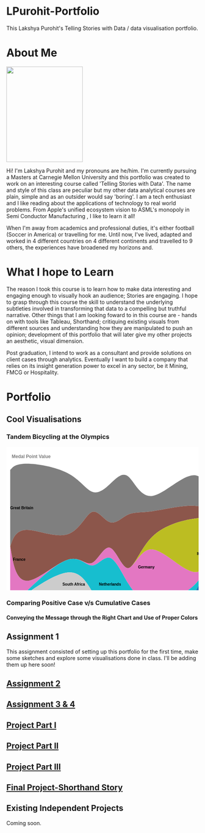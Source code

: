 # LPurohit-Portfolio
This Lakshya Purohit's Telling Stories with Data / data visualisation portfolio.


# About Me
<img src="https://user-images.githubusercontent.com/83753036/132281418-03694812-0a92-4a49-b9a9-708b756d76d8.jpg" width="200" height="250"> <br>


Hi! I'm Lakshya Purohit and my pronouns are he/him. I'm currently pursuing a Masters at Carnegie Mellon University and this portfolio was created to work on an interesting course called 'Telling Stories with Data'. The name and style of this class are peculiar but my other data analytical courses are plain, simple and as an outsider would say 'boring'. I am a tech enthusiast and I like reading about the applications of technology to real world problems. From Apple's unified ecosystem vision to ASML's monopoly in Semi Conductor Manufacturing , I like to learn it all!

When I'm away from academics and professional duties, it's either football (Soccer in America) or travelling for me. Until now, I've lived, adapted and worked in 4 different countries on 4 different continents and travelled to 9 others, the experiences have broadened my horizons and.


# What I hope to Learn
The reason I took this course is to learn how to make data interesting and engaging enough to visually hook an audience; Stories are engaging. I hope to grasp through this course the skill to understand the underlying subtleties involved in transforming that data to a compelling but truthful narrative. Other things that I am looking foward to in this course are - hands on with tools like Tableau, Shorthand; critiquing existing visuals from different sources and understanding how they are manipulated to push an opinion; development of this portfolio that will later give my other projects an aesthetic, visual dimension.

Post graduation, I intend to work as a consultant and provide solutions on client cases through analytics. Eventually I want to build a company that relies on its 
insight generation power to excel in any sector, be it Mining, FMCG or Hospitality.

# Portfolio

## Cool Visualisations

### Tandem Bicycling at the Olympics

<svg xmlns="http://www.w3.org/2000/svg" width="805" height="600"><rect width="805" height="600" x="0" y="0" fill="#FFFFFF" id="backgorund"/><g id="viz"><g transform="translate(0,0)"><g transform="translate(10,20)"><g><path fill="#e377c2" d="M0,240.00000000000003L3.9620149893525816,262.59259259259267C7.924029978705163,285.1851851851852,15.848059957410326,330.3703703703704,43.598447136259296,330.3703703703704C71.34883431510828,330.3703703703704,118.92557869410105,285.1851851851852,150.64340828009622,275.1851851851852C182.36123786609141,265.1851851851852,198.22015265908905,290.3703703703704,214.07906745208663,283.7037037037037C229.9379822450842,277.037037037037,245.79689703808182,238.51851851851848,261.65581183107946,243.7037037037037C277.514726624077,248.88888888888889,293.37364141707457,297.77777777777777,309.23255621007223,297.037037037037C325.0914710030698,296.2962962962963,340.95038579606734,245.92592592592595,372.66821538206256,248.14814814814815C404.3860449680578,250.37037037037035,451.96278934705055,305.18518518518516,483.6806189330457,307.40740740740733C515.3984485190409,309.6296296296296,531.2573633120385,259.2592592592593,547.116278105036,237.40740740740742C562.9751928980337,215.55555555555563,578.8341076910314,222.22222222222229,594.6930224840289,230.7407407407408C610.5519372770265,239.25925925925927,626.410852070024,249.62962962962965,642.2697668630216,257.77777777777777C658.1286816560192,265.9259259259259,673.9875964490169,271.85185185185185,689.8465112420145,264.81481481481484C705.705426035012,257.77777777777777,721.5643408280097,237.7777777777778,737.4232556210072,217.7777777777778C753.2821704140048,197.7777777777778,769.1410852070024,177.7777777777778,777.0705426035012,167.7777777777778L785,157.77777777777777L785,157.77777777777777L777.0705426035012,167.7777777777778C769.1410852070024,177.7777777777778,753.2821704140048,197.7777777777778,737.4232556210072,224.44444444444446C721.5643408280097,251.11111111111111,705.705426035012,284.44444444444446,689.8465112420145,311.48148148148147C673.9875964490169,338.51851851851853,658.1286816560192,359.2592592592593,642.2697668630216,344.4444444444445C626.410852070024,329.6296296296296,610.5519372770265,279.2592592592593,594.6930224840289,250.74074074074076C578.8341076910314,222.22222222222229,562.9751928980337,215.55555555555563,547.116278105036,237.40740740740748C531.2573633120385,259.2592592592593,515.3984485190409,309.6296296296296,483.6806189330457,340.7407407407407C451.96278934705055,371.8518518518518,404.3860449680578,383.7037037037037,372.66821538206256,381.4814814814815C340.95038579606734,379.2592592592593,325.0914710030698,362.962962962963,309.23255621007223,337.03703703703707C293.37364141707457,311.11111111111114,277.514726624077,275.5555555555556,261.65581183107946,270.3703703703704C245.79689703808182,265.1851851851852,229.9379822450842,290.3703703703704,214.07906745208663,290.3703703703704C198.22015265908905,290.3703703703704,182.36123786609141,265.1851851851852,150.64340828009622,275.1851851851852C118.92557869410105,285.1851851851852,71.34883431510828,330.3703703703704,43.598447136259296,357.0370370370371C15.848059957410326,383.70370370370375,7.924029978705163,391.8518518518519,3.9620149893525816,395.9259259259259L0,400Z"><title>Germany</title></path><path fill="#7f7f7f" d="M0,39.999999999999986L3.9620149893525816,35.92592592592592C7.924029978705163,31.851851851851844,15.848059957410326,23.703703703703706,43.598447136259296,23.703703703703706C71.34883431510828,23.703703703703706,118.92557869410105,31.851851851851844,150.64340828009622,48.51851851851851C182.36123786609141,65.18518518518518,198.22015265908905,90.37037037037038,214.07906745208663,97.03703703703707C229.9379822450842,103.70370370370374,245.79689703808182,91.85185185185189,261.65581183107946,77.03703703703707C277.514726624077,62.22222222222225,293.37364141707457,44.44444444444448,309.23255621007223,57.03703703703707C325.0914710030698,69.62962962962966,340.95038579606734,112.59259259259261,372.66821538206256,108.14814814814817C404.3860449680578,103.70370370370371,451.96278934705055,51.851851851851855,483.6806189330457,54.074074074074076C515.3984485190409,56.296296296296305,531.2573633120385,112.59259259259261,547.116278105036,144.0740740740741C562.9751928980337,175.55555555555557,578.8341076910314,182.22222222222226,594.6930224840289,164.0740740740741C610.5519372770265,145.92592592592595,626.410852070024,102.96296296296295,642.2697668630216,84.44444444444444C658.1286816560192,65.92592592592592,673.9875964490169,71.85185185185186,689.8465112420145,64.81481481481482C705.705426035012,57.7777777777778,721.5643408280097,37.77777777777779,737.4232556210072,51.111111111111114C753.2821704140048,64.44444444444444,769.1410852070024,111.1111111111111,777.0705426035012,134.44444444444446L785,157.77777777777777L785,157.77777777777777L777.0705426035012,134.44444444444446C769.1410852070024,111.1111111111111,753.2821704140048,64.44444444444444,737.4232556210072,51.111111111111114C721.5643408280097,37.77777777777779,705.705426035012,57.7777777777778,689.8465112420145,64.81481481481484C673.9875964490169,71.85185185185186,658.1286816560192,65.92592592592592,642.2697668630216,84.44444444444444C626.410852070024,102.96296296296295,610.5519372770265,145.92592592592595,594.6930224840289,164.0740740740741C578.8341076910314,182.22222222222226,562.9751928980337,175.55555555555557,547.116278105036,164.0740740740741C531.2573633120385,152.5925925925926,515.3984485190409,136.2962962962963,483.6806189330457,134.07407407407408C451.96278934705055,131.85185185185188,404.3860449680578,143.70370370370372,372.66821538206256,148.14814814814818C340.95038579606734,152.5925925925926,325.0914710030698,149.62962962962968,309.23255621007223,157.03703703703707C293.37364141707457,164.44444444444446,277.514726624077,182.2222222222222,261.65581183107946,177.03703703703704C245.79689703808182,171.85185185185185,229.9379822450842,143.70370370370372,214.07906745208663,150.37037037037038C198.22015265908905,157.03703703703707,182.36123786609141,198.51851851851856,150.64340828009622,208.51851851851856C118.92557869410105,218.51851851851856,71.34883431510828,197.03703703703704,43.598447136259296,197.03703703703704C15.848059957410326,197.03703703703704,7.924029978705163,218.51851851851856,3.9620149893525816,229.25925925925927L0,240.00000000000003Z"><title>Great Britain</title></path><path fill="#8c564b" d="M0,240.00000000000003L3.9620149893525816,229.25925925925927C7.924029978705163,218.51851851851856,15.848059957410326,197.03703703703704,43.598447136259296,197.03703703703704C71.34883431510828,197.03703703703704,118.92557869410105,218.51851851851856,150.64340828009622,208.51851851851856C182.36123786609141,198.51851851851856,198.22015265908905,157.03703703703707,214.07906745208663,150.3703703703704C229.9379822450842,143.70370370370372,245.79689703808182,171.85185185185185,261.65581183107946,177.03703703703704C277.514726624077,182.2222222222222,293.37364141707457,164.44444444444446,309.23255621007223,157.03703703703707C325.0914710030698,149.62962962962968,340.95038579606734,152.5925925925926,372.66821538206256,148.14814814814818C404.3860449680578,143.70370370370372,451.96278934705055,131.85185185185188,483.6806189330457,134.0740740740741C515.3984485190409,136.2962962962963,531.2573633120385,152.5925925925926,547.116278105036,164.0740740740741C562.9751928980337,175.55555555555557,578.8341076910314,182.22222222222226,594.6930224840289,164.0740740740741C610.5519372770265,145.92592592592595,626.410852070024,102.96296296296295,642.2697668630216,84.44444444444444C658.1286816560192,65.92592592592592,673.9875964490169,71.85185185185186,689.8465112420145,64.81481481481482C705.705426035012,57.7777777777778,721.5643408280097,37.77777777777779,737.4232556210072,51.111111111111114C753.2821704140048,64.44444444444444,769.1410852070024,111.1111111111111,777.0705426035012,134.44444444444446L785,157.77777777777777L785,157.77777777777777L777.0705426035012,167.7777777777778C769.1410852070024,177.7777777777778,753.2821704140048,197.7777777777778,737.4232556210072,184.44444444444446C721.5643408280097,171.11111111111111,705.705426035012,124.44444444444447,689.8465112420145,98.14814814814817C673.9875964490169,71.85185185185186,658.1286816560192,65.92592592592592,642.2697668630216,84.44444444444444C626.410852070024,102.96296296296295,610.5519372770265,145.92592592592595,594.6930224840289,164.0740740740741C578.8341076910314,182.22222222222226,562.9751928980337,175.55555555555557,547.116278105036,170.74074074074076C531.2573633120385,165.92592592592595,515.3984485190409,162.96296296296296,483.6806189330457,167.40740740740742C451.96278934705055,171.85185185185185,404.3860449680578,183.7037037037037,372.66821538206256,214.8148148148148C340.95038579606734,245.92592592592595,325.0914710030698,296.2962962962963,309.23255621007223,297.037037037037C293.37364141707457,297.77777777777777,277.514726624077,248.88888888888889,261.65581183107946,243.7037037037037C245.79689703808182,238.51851851851848,229.9379822450842,277.037037037037,214.07906745208663,283.7037037037037C198.22015265908905,290.3703703703704,182.36123786609141,265.1851851851852,150.64340828009622,275.1851851851852C118.92557869410105,285.1851851851852,71.34883431510828,330.3703703703704,43.598447136259296,330.3703703703704C15.848059957410326,330.3703703703704,7.924029978705163,285.1851851851852,3.9620149893525816,262.5925925925926L0,240.00000000000003Z"><title>France</title></path><path fill="#17becf" d="M0,400L3.9620149893525816,395.9259259259259C7.924029978705163,391.8518518518519,15.848059957410326,383.70370370370375,43.598447136259296,357.0370370370371C71.34883431510828,330.3703703703704,118.92557869410105,285.1851851851852,150.64340828009622,275.1851851851852C182.36123786609141,265.1851851851852,198.22015265908905,290.3703703703704,214.07906745208663,290.3703703703704C229.9379822450842,290.3703703703704,245.79689703808182,265.1851851851852,261.65581183107946,270.3703703703704C277.514726624077,275.5555555555556,293.37364141707457,311.11111111111114,309.23255621007223,337.03703703703707C325.0914710030698,362.962962962963,340.95038579606734,379.2592592592593,372.66821538206256,381.4814814814815C404.3860449680578,383.7037037037037,451.96278934705055,371.8518518518518,483.6806189330457,340.7407407407407C515.3984485190409,309.6296296296296,531.2573633120385,259.2592592592593,547.116278105036,237.40740740740742C562.9751928980337,215.55555555555563,578.8341076910314,222.22222222222229,594.6930224840289,250.7407407407408C610.5519372770265,279.2592592592593,626.410852070024,329.6296296296296,642.2697668630216,344.4444444444444C658.1286816560192,359.2592592592593,673.9875964490169,338.51851851851853,689.8465112420145,311.48148148148147C705.705426035012,284.44444444444446,721.5643408280097,251.11111111111111,737.4232556210072,224.44444444444446C753.2821704140048,197.7777777777778,769.1410852070024,177.7777777777778,777.0705426035012,167.7777777777778L785,157.77777777777777L785,157.77777777777777L777.0705426035012,187.7777777777778C769.1410852070024,217.7777777777778,753.2821704140048,277.7777777777778,737.4232556210072,304.4444444444445C721.5643408280097,331.11111111111114,705.705426035012,324.44444444444446,689.8465112420145,331.48148148148147C673.9875964490169,338.51851851851853,658.1286816560192,359.2592592592593,642.2697668630216,344.4444444444445C626.410852070024,329.6296296296296,610.5519372770265,279.2592592592593,594.6930224840289,250.74074074074076C578.8341076910314,222.22222222222229,562.9751928980337,215.55555555555563,547.116278105036,237.40740740740748C531.2573633120385,259.2592592592593,515.3984485190409,309.6296296296296,483.6806189330457,360.7407407407407C451.96278934705055,411.8518518518518,404.3860449680578,463.7037037037037,372.66821538206256,461.48148148148147C340.95038579606734,459.2592592592593,325.0914710030698,402.962962962963,309.23255621007223,390.3703703703704C293.37364141707457,377.7777777777778,277.514726624077,408.8888888888889,261.65581183107946,410.3703703703704C245.79689703808182,411.8518518518519,229.9379822450842,383.7037037037037,214.07906745208663,357.037037037037C198.22015265908905,330.3703703703704,182.36123786609141,305.18518518518516,150.64340828009622,308.51851851851853C118.92557869410105,311.8518518518519,71.34883431510828,343.70370370370375,43.598447136259296,363.70370370370375C15.848059957410326,383.70370370370375,7.924029978705163,391.8518518518519,3.9620149893525816,395.9259259259259L0,400Z"><title>Netherlands</title></path><path fill="#cccccc" d="M0,400L3.9620149893525816,395.9259259259259C7.924029978705163,391.8518518518519,15.848059957410326,383.70370370370375,43.598447136259296,363.70370370370375C71.34883431510828,343.70370370370375,118.92557869410105,311.8518518518519,150.64340828009622,308.51851851851853C182.36123786609141,305.18518518518516,198.22015265908905,330.3703703703704,214.07906745208663,357.037037037037C229.9379822450842,383.7037037037037,245.79689703808182,411.8518518518519,261.65581183107946,410.3703703703704C277.514726624077,408.8888888888889,293.37364141707457,377.7777777777778,309.23255621007223,390.3703703703704C325.0914710030698,402.962962962963,340.95038579606734,459.2592592592593,372.66821538206256,461.48148148148147C404.3860449680578,463.7037037037037,451.96278934705055,411.8518518518518,483.6806189330457,394.0740740740741C515.3984485190409,376.29629629629625,531.2573633120385,392.5925925925926,547.116278105036,404.0740740740741C562.9751928980337,415.5555555555556,578.8341076910314,422.22222222222223,594.6930224840289,424.0740740740741C610.5519372770265,425.9259259259259,626.410852070024,422.962962962963,642.2697668630216,424.4444444444444C658.1286816560192,425.9259259259259,673.9875964490169,431.8518518518519,689.8465112420145,418.1481481481482C705.705426035012,404.4444444444445,721.5643408280097,371.11111111111114,737.4232556210072,357.7777777777778C753.2821704140048,344.4444444444445,769.1410852070024,351.11111111111114,777.0705426035012,354.4444444444444L785,357.77777777777777L785,357.77777777777777L777.0705426035012,354.4444444444445C769.1410852070024,351.11111111111114,753.2821704140048,344.4444444444445,737.4232556210072,357.7777777777778C721.5643408280097,371.11111111111114,705.705426035012,404.4444444444445,689.8465112420145,418.1481481481481C673.9875964490169,431.8518518518519,658.1286816560192,425.9259259259259,642.2697668630216,424.4444444444445C626.410852070024,422.962962962963,610.5519372770265,425.9259259259259,594.6930224840289,444.0740740740741C578.8341076910314,462.22222222222223,562.9751928980337,495.5555555555556,547.116278105036,484.0740740740741C531.2573633120385,472.5925925925926,515.3984485190409,416.29629629629625,483.6806189330457,414.0740740740741C451.96278934705055,411.8518518518518,404.3860449680578,463.7037037037037,372.66821538206256,461.48148148148147C340.95038579606734,459.2592592592593,325.0914710030698,402.962962962963,309.23255621007223,390.3703703703704C293.37364141707457,377.7777777777778,277.514726624077,408.8888888888889,261.65581183107946,410.3703703703704C245.79689703808182,411.8518518518519,229.9379822450842,383.7037037037037,214.07906745208663,377.037037037037C198.22015265908905,370.3703703703704,182.36123786609141,385.1851851851852,150.64340828009622,388.51851851851853C118.92557869410105,391.8518518518519,71.34883431510828,383.70370370370375,43.598447136259296,383.70370370370375C15.848059957410326,383.70370370370375,7.924029978705163,391.8518518518519,3.9620149893525816,395.9259259259259L0,400Z"><title>South Africa</title></path><path fill="#d62728" d="M0,400L3.9620149893525816,395.9259259259259C7.924029978705163,391.8518518518519,15.848059957410326,383.70370370370375,43.598447136259296,383.70370370370375C71.34883431510828,383.70370370370375,118.92557869410105,391.8518518518519,150.64340828009622,388.51851851851853C182.36123786609141,385.1851851851852,198.22015265908905,370.3703703703704,214.07906745208663,377.037037037037C229.9379822450842,383.7037037037037,245.79689703808182,411.8518518518519,261.65581183107946,410.3703703703704C277.514726624077,408.8888888888889,293.37364141707457,377.7777777777778,309.23255621007223,390.3703703703704C325.0914710030698,402.962962962963,340.95038579606734,459.2592592592593,372.66821538206256,461.48148148148147C404.3860449680578,463.7037037037037,451.96278934705055,411.8518518518518,483.6806189330457,414.0740740740741C515.3984485190409,416.29629629629625,531.2573633120385,472.5925925925926,547.116278105036,484.0740740740741C562.9751928980337,495.5555555555556,578.8341076910314,462.22222222222223,594.6930224840289,444.0740740740741C610.5519372770265,425.9259259259259,626.410852070024,422.962962962963,642.2697668630216,424.4444444444444C658.1286816560192,425.9259259259259,673.9875964490169,431.8518518518519,689.8465112420145,418.1481481481482C705.705426035012,404.4444444444445,721.5643408280097,371.11111111111114,737.4232556210072,357.7777777777778C753.2821704140048,344.4444444444445,769.1410852070024,351.11111111111114,777.0705426035012,354.4444444444444L785,357.77777777777777L785,357.77777777777777L777.0705426035012,354.4444444444445C769.1410852070024,351.11111111111114,753.2821704140048,344.4444444444445,737.4232556210072,357.7777777777778C721.5643408280097,371.11111111111114,705.705426035012,404.4444444444445,689.8465112420145,418.1481481481481C673.9875964490169,431.8518518518519,658.1286816560192,425.9259259259259,642.2697668630216,424.4444444444445C626.410852070024,422.962962962963,610.5519372770265,425.9259259259259,594.6930224840289,444.0740740740741C578.8341076910314,462.22222222222223,562.9751928980337,495.5555555555556,547.116278105036,484.0740740740741C531.2573633120385,472.5925925925926,515.3984485190409,416.29629629629625,483.6806189330457,414.0740740740741C451.96278934705055,411.8518518518518,404.3860449680578,463.7037037037037,372.66821538206256,468.1481481481481C340.95038579606734,472.5925925925926,325.0914710030698,429.6296296296296,309.23255621007223,417.037037037037C293.37364141707457,404.4444444444445,277.514726624077,422.22222222222223,261.65581183107946,437.037037037037C245.79689703808182,451.8518518518519,229.9379822450842,463.7037037037037,214.07906745208663,457.037037037037C198.22015265908905,450.3703703703704,182.36123786609141,425.1851851851852,150.64340828009622,408.51851851851853C118.92557869410105,391.8518518518519,71.34883431510828,383.70370370370375,43.598447136259296,383.70370370370375C15.848059957410326,383.70370370370375,7.924029978705163,391.8518518518519,3.9620149893525816,395.9259259259259L0,400Z"><title>Denmark</title></path><path fill="#bcbd22" d="M0,240.00000000000003L3.9620149893525816,262.59259259259267C7.924029978705163,285.1851851851852,15.848059957410326,330.3703703703704,43.598447136259296,330.3703703703704C71.34883431510828,330.3703703703704,118.92557869410105,285.1851851851852,150.64340828009622,275.1851851851852C182.36123786609141,265.1851851851852,198.22015265908905,290.3703703703704,214.07906745208663,283.7037037037037C229.9379822450842,277.037037037037,245.79689703808182,238.51851851851848,261.65581183107946,243.7037037037037C277.514726624077,248.88888888888889,293.37364141707457,297.77777777777777,309.23255621007223,297.037037037037C325.0914710030698,296.2962962962963,340.95038579606734,245.92592592592595,372.66821538206256,214.8148148148148C404.3860449680578,183.7037037037037,451.96278934705055,171.85185185185185,483.6806189330457,167.40740740740742C515.3984485190409,162.96296296296296,531.2573633120385,165.92592592592595,547.116278105036,170.74074074074076C562.9751928980337,175.55555555555557,578.8341076910314,182.22222222222226,594.6930224840289,164.0740740740741C610.5519372770265,145.92592592592595,626.410852070024,102.96296296296295,642.2697668630216,84.44444444444444C658.1286816560192,65.92592592592592,673.9875964490169,71.85185185185186,689.8465112420145,98.14814814814817C705.705426035012,124.44444444444447,721.5643408280097,171.11111111111111,737.4232556210072,184.44444444444446C753.2821704140048,197.7777777777778,769.1410852070024,177.7777777777778,777.0705426035012,167.7777777777778L785,157.77777777777777L785,157.77777777777777L777.0705426035012,167.7777777777778C769.1410852070024,177.7777777777778,753.2821704140048,197.7777777777778,737.4232556210072,217.7777777777778C721.5643408280097,237.7777777777778,705.705426035012,257.77777777777777,689.8465112420145,264.81481481481484C673.9875964490169,271.85185185185185,658.1286816560192,265.9259259259259,642.2697668630216,257.77777777777777C626.410852070024,249.62962962962965,610.5519372770265,239.25925925925927,594.6930224840289,230.74074074074076C578.8341076910314,222.22222222222229,562.9751928980337,215.55555555555563,547.116278105036,237.40740740740748C531.2573633120385,259.2592592592593,515.3984485190409,309.6296296296296,483.6806189330457,307.4074074074074C451.96278934705055,305.18518518518516,404.3860449680578,250.37037037037035,372.66821538206256,248.14814814814815C340.95038579606734,245.92592592592595,325.0914710030698,296.2962962962963,309.23255621007223,297.037037037037C293.37364141707457,297.77777777777777,277.514726624077,248.88888888888889,261.65581183107946,243.7037037037037C245.79689703808182,238.51851851851848,229.9379822450842,277.037037037037,214.07906745208663,283.7037037037037C198.22015265908905,290.3703703703704,182.36123786609141,265.1851851851852,150.64340828009622,275.1851851851852C118.92557869410105,285.1851851851852,71.34883431510828,330.3703703703704,43.598447136259296,330.3703703703704C15.848059957410326,330.3703703703704,7.924029978705163,285.1851851851852,3.9620149893525816,262.5925925925926L0,240.00000000000003Z"><title>Italy</title></path><path fill="#1f77b4" d="M0,400L3.9620149893525816,395.9259259259259C7.924029978705163,391.8518518518519,15.848059957410326,383.70370370370375,43.598447136259296,363.70370370370375C71.34883431510828,343.70370370370375,118.92557869410105,311.8518518518519,150.64340828009622,308.51851851851853C182.36123786609141,305.18518518518516,198.22015265908905,330.3703703703704,214.07906745208663,357.037037037037C229.9379822450842,383.7037037037037,245.79689703808182,411.8518518518519,261.65581183107946,410.3703703703704C277.514726624077,408.8888888888889,293.37364141707457,377.7777777777778,309.23255621007223,390.3703703703704C325.0914710030698,402.962962962963,340.95038579606734,459.2592592592593,372.66821538206256,461.48148148148147C404.3860449680578,463.7037037037037,451.96278934705055,411.8518518518518,483.6806189330457,360.7407407407407C515.3984485190409,309.6296296296296,531.2573633120385,259.2592592592593,547.116278105036,237.40740740740742C562.9751928980337,215.55555555555563,578.8341076910314,222.22222222222229,594.6930224840289,250.7407407407408C610.5519372770265,279.2592592592593,626.410852070024,329.6296296296296,642.2697668630216,344.4444444444444C658.1286816560192,359.2592592592593,673.9875964490169,338.51851851851853,689.8465112420145,331.48148148148147C705.705426035012,324.44444444444446,721.5643408280097,331.11111111111114,737.4232556210072,304.4444444444445C753.2821704140048,277.7777777777778,769.1410852070024,217.7777777777778,777.0705426035012,187.7777777777778L785,157.77777777777777L785,157.77777777777777L777.0705426035012,187.7777777777778C769.1410852070024,217.7777777777778,753.2821704140048,277.7777777777778,737.4232556210072,304.4444444444445C721.5643408280097,331.11111111111114,705.705426035012,324.44444444444446,689.8465112420145,331.48148148148147C673.9875964490169,338.51851851851853,658.1286816560192,359.2592592592593,642.2697668630216,377.7777777777778C626.410852070024,396.2962962962963,610.5519372770265,412.5925925925926,594.6930224840289,417.4074074074074C578.8341076910314,422.22222222222223,562.9751928980337,415.5555555555556,547.116278105036,404.0740740740741C531.2573633120385,392.5925925925926,515.3984485190409,376.29629629629625,483.6806189330457,394.0740740740741C451.96278934705055,411.8518518518518,404.3860449680578,463.7037037037037,372.66821538206256,461.48148148148147C340.95038579606734,459.2592592592593,325.0914710030698,402.962962962963,309.23255621007223,390.3703703703704C293.37364141707457,377.7777777777778,277.514726624077,408.8888888888889,261.65581183107946,410.3703703703704C245.79689703808182,411.8518518518519,229.9379822450842,383.7037037037037,214.07906745208663,357.037037037037C198.22015265908905,330.3703703703704,182.36123786609141,305.18518518518516,150.64340828009622,308.51851851851853C118.92557869410105,311.8518518518519,71.34883431510828,343.70370370370375,43.598447136259296,363.70370370370375C15.848059957410326,383.70370370370375,7.924029978705163,391.8518518518519,3.9620149893525816,395.9259259259259L0,400Z"><title>Australia</title></path><path fill="#2ca02c" d="M0,400L3.9620149893525816,395.9259259259259C7.924029978705163,391.8518518518519,15.848059957410326,383.70370370370375,43.598447136259296,383.70370370370375C71.34883431510828,383.70370370370375,118.92557869410105,391.8518518518519,150.64340828009622,408.51851851851853C182.36123786609141,425.1851851851852,198.22015265908905,450.3703703703704,214.07906745208663,457.037037037037C229.9379822450842,463.7037037037037,245.79689703808182,451.8518518518519,261.65581183107946,437.037037037037C277.514726624077,422.22222222222223,293.37364141707457,404.4444444444445,309.23255621007223,417.037037037037C325.0914710030698,429.6296296296296,340.95038579606734,472.5925925925926,372.66821538206256,468.1481481481481C404.3860449680578,463.7037037037037,451.96278934705055,411.8518518518518,483.6806189330457,414.0740740740741C515.3984485190409,416.29629629629625,531.2573633120385,472.5925925925926,547.116278105036,484.0740740740741C562.9751928980337,495.5555555555556,578.8341076910314,462.22222222222223,594.6930224840289,444.0740740740741C610.5519372770265,425.9259259259259,626.410852070024,422.962962962963,642.2697668630216,424.4444444444444C658.1286816560192,425.9259259259259,673.9875964490169,431.8518518518519,689.8465112420145,418.1481481481482C705.705426035012,404.4444444444445,721.5643408280097,371.11111111111114,737.4232556210072,377.7777777777778C753.2821704140048,384.4444444444445,769.1410852070024,431.11111111111114,777.0705426035012,454.4444444444445L785,477.7777777777778L785,477.7777777777778L777.0705426035012,454.4444444444445C769.1410852070024,431.11111111111114,753.2821704140048,384.4444444444445,737.4232556210072,377.7777777777778C721.5643408280097,371.11111111111114,705.705426035012,404.4444444444445,689.8465112420145,418.1481481481481C673.9875964490169,431.8518518518519,658.1286816560192,425.9259259259259,642.2697668630216,444.4444444444445C626.410852070024,462.962962962963,610.5519372770265,505.9259259259259,594.6930224840289,524.074074074074C578.8341076910314,542.2222222222223,562.9751928980337,535.5555555555555,547.116278105036,504.0740740740741C531.2573633120385,472.5925925925926,515.3984485190409,416.29629629629625,483.6806189330457,414.0740740740741C451.96278934705055,411.8518518518518,404.3860449680578,463.7037037037037,372.66821538206256,468.1481481481481C340.95038579606734,472.5925925925926,325.0914710030698,429.6296296296296,309.23255621007223,417.037037037037C293.37364141707457,404.4444444444445,277.514726624077,422.22222222222223,261.65581183107946,437.037037037037C245.79689703808182,451.8518518518519,229.9379822450842,463.7037037037037,214.07906745208663,457.037037037037C198.22015265908905,450.3703703703704,182.36123786609141,425.1851851851852,150.64340828009622,408.51851851851853C118.92557869410105,391.8518518518519,71.34883431510828,383.70370370370375,43.598447136259296,383.70370370370375C15.848059957410326,383.70370370370375,7.924029978705163,391.8518518518519,3.9620149893525816,395.9259259259259L0,400Z"><title>Czechoslovakia</title></path><path fill="#cccccc" d="M0,400L3.9620149893525816,395.9259259259259C7.924029978705163,391.8518518518519,15.848059957410326,383.70370370370375,43.598447136259296,363.70370370370375C71.34883431510828,343.70370370370375,118.92557869410105,311.8518518518519,150.64340828009622,308.51851851851853C182.36123786609141,305.18518518518516,198.22015265908905,330.3703703703704,214.07906745208663,357.037037037037C229.9379822450842,383.7037037037037,245.79689703808182,411.8518518518519,261.65581183107946,410.3703703703704C277.514726624077,408.8888888888889,293.37364141707457,377.7777777777778,309.23255621007223,390.3703703703704C325.0914710030698,402.962962962963,340.95038579606734,459.2592592592593,372.66821538206256,461.48148148148147C404.3860449680578,463.7037037037037,451.96278934705055,411.8518518518518,483.6806189330457,394.0740740740741C515.3984485190409,376.29629629629625,531.2573633120385,392.5925925925926,547.116278105036,404.0740740740741C562.9751928980337,415.5555555555556,578.8341076910314,422.22222222222223,594.6930224840289,417.4074074074074C610.5519372770265,412.5925925925926,626.410852070024,396.2962962962963,642.2697668630216,377.77777777777777C658.1286816560192,359.2592592592593,673.9875964490169,338.51851851851853,689.8465112420145,331.48148148148147C705.705426035012,324.44444444444446,721.5643408280097,331.11111111111114,737.4232556210072,304.4444444444445C753.2821704140048,277.7777777777778,769.1410852070024,217.7777777777778,777.0705426035012,187.7777777777778L785,157.77777777777777L785,357.77777777777777L777.0705426035012,354.4444444444445C769.1410852070024,351.11111111111114,753.2821704140048,344.4444444444445,737.4232556210072,357.7777777777778C721.5643408280097,371.11111111111114,705.705426035012,404.4444444444445,689.8465112420145,418.1481481481481C673.9875964490169,431.8518518518519,658.1286816560192,425.9259259259259,642.2697668630216,424.4444444444445C626.410852070024,422.962962962963,610.5519372770265,425.9259259259259,594.6930224840289,424.0740740740741C578.8341076910314,422.22222222222223,562.9751928980337,415.5555555555556,547.116278105036,404.0740740740741C531.2573633120385,392.5925925925926,515.3984485190409,376.29629629629625,483.6806189330457,394.0740740740741C451.96278934705055,411.8518518518518,404.3860449680578,463.7037037037037,372.66821538206256,461.48148148148147C340.95038579606734,459.2592592592593,325.0914710030698,402.962962962963,309.23255621007223,390.3703703703704C293.37364141707457,377.7777777777778,277.514726624077,408.8888888888889,261.65581183107946,410.3703703703704C245.79689703808182,411.8518518518519,229.9379822450842,383.7037037037037,214.07906745208663,357.037037037037C198.22015265908905,330.3703703703704,182.36123786609141,305.18518518518516,150.64340828009622,308.51851851851853C118.92557869410105,311.8518518518519,71.34883431510828,343.70370370370375,43.598447136259296,363.70370370370375C15.848059957410326,383.70370370370375,7.924029978705163,391.8518518518519,3.9620149893525816,395.9259259259259L0,400Z"><title>Soviet Union</title></path><path fill="#ff7f0e" d="M0,400L3.9620149893525816,395.9259259259259C7.924029978705163,391.8518518518519,15.848059957410326,383.70370370370375,43.598447136259296,383.70370370370375C71.34883431510828,383.70370370370375,118.92557869410105,391.8518518518519,150.64340828009622,408.51851851851853C182.36123786609141,425.1851851851852,198.22015265908905,450.3703703703704,214.07906745208663,457.037037037037C229.9379822450842,463.7037037037037,245.79689703808182,451.8518518518519,261.65581183107946,437.037037037037C277.514726624077,422.22222222222223,293.37364141707457,404.4444444444445,309.23255621007223,417.037037037037C325.0914710030698,429.6296296296296,340.95038579606734,472.5925925925926,372.66821538206256,468.1481481481481C404.3860449680578,463.7037037037037,451.96278934705055,411.8518518518518,483.6806189330457,414.0740740740741C515.3984485190409,416.29629629629625,531.2573633120385,472.5925925925926,547.116278105036,504.0740740740741C562.9751928980337,535.5555555555555,578.8341076910314,542.2222222222223,594.6930224840289,524.074074074074C610.5519372770265,505.9259259259259,626.410852070024,462.962962962963,642.2697668630216,444.4444444444444C658.1286816560192,425.9259259259259,673.9875964490169,431.8518518518519,689.8465112420145,418.1481481481482C705.705426035012,404.4444444444445,721.5643408280097,371.11111111111114,737.4232556210072,384.4444444444445C753.2821704140048,397.7777777777778,769.1410852070024,457.7777777777778,777.0705426035012,487.7777777777778L785,517.7777777777778L785,517.7777777777778L777.0705426035012,494.4444444444445C769.1410852070024,471.11111111111114,753.2821704140048,424.4444444444445,737.4232556210072,411.11111111111114C721.5643408280097,397.7777777777778,705.705426035012,417.7777777777778,689.8465112420145,424.8148148148148C673.9875964490169,431.8518518518519,658.1286816560192,425.9259259259259,642.2697668630216,444.4444444444445C626.410852070024,462.962962962963,610.5519372770265,505.9259259259259,594.6930224840289,524.074074074074C578.8341076910314,542.2222222222223,562.9751928980337,535.5555555555555,547.116278105036,504.0740740740741C531.2573633120385,472.5925925925926,515.3984485190409,416.29629629629625,483.6806189330457,414.0740740740741C451.96278934705055,411.8518518518518,404.3860449680578,463.7037037037037,372.66821538206256,468.1481481481481C340.95038579606734,472.5925925925926,325.0914710030698,429.6296296296296,309.23255621007223,417.037037037037C293.37364141707457,404.4444444444445,277.514726624077,422.22222222222223,261.65581183107946,437.037037037037C245.79689703808182,451.8518518518519,229.9379822450842,463.7037037037037,214.07906745208663,457.037037037037C198.22015265908905,450.3703703703704,182.36123786609141,425.1851851851852,150.64340828009622,408.51851851851853C118.92557869410105,391.8518518518519,71.34883431510828,383.70370370370375,43.598447136259296,383.70370370370375C15.848059957410326,383.70370370370375,7.924029978705163,391.8518518518519,3.9620149893525816,395.9259259259259L0,400Z"><title>Belgium</title></path><path fill="#cccccc" d="M0,400L3.9620149893525816,395.9259259259259C7.924029978705163,391.8518518518519,15.848059957410326,383.70370370370375,43.598447136259296,383.70370370370375C71.34883431510828,383.70370370370375,118.92557869410105,391.8518518518519,150.64340828009622,408.51851851851853C182.36123786609141,425.1851851851852,198.22015265908905,450.3703703703704,214.07906745208663,457.037037037037C229.9379822450842,463.7037037037037,245.79689703808182,451.8518518518519,261.65581183107946,437.037037037037C277.514726624077,422.22222222222223,293.37364141707457,404.4444444444445,309.23255621007223,417.037037037037C325.0914710030698,429.6296296296296,340.95038579606734,472.5925925925926,372.66821538206256,468.1481481481481C404.3860449680578,463.7037037037037,451.96278934705055,411.8518518518518,483.6806189330457,414.0740740740741C515.3984485190409,416.29629629629625,531.2573633120385,472.5925925925926,547.116278105036,504.0740740740741C562.9751928980337,535.5555555555555,578.8341076910314,542.2222222222223,594.6930224840289,524.074074074074C610.5519372770265,505.9259259259259,626.410852070024,462.962962962963,642.2697668630216,444.4444444444444C658.1286816560192,425.9259259259259,673.9875964490169,431.8518518518519,689.8465112420145,418.1481481481482C705.705426035012,404.4444444444445,721.5643408280097,371.11111111111114,737.4232556210072,377.7777777777778C753.2821704140048,384.4444444444445,769.1410852070024,431.11111111111114,777.0705426035012,454.4444444444445L785,477.7777777777778L785,517.7777777777778L777.0705426035012,487.7777777777778C769.1410852070024,457.7777777777778,753.2821704140048,397.7777777777778,737.4232556210072,384.4444444444445C721.5643408280097,371.11111111111114,705.705426035012,404.4444444444445,689.8465112420145,418.1481481481481C673.9875964490169,431.8518518518519,658.1286816560192,425.9259259259259,642.2697668630216,444.4444444444445C626.410852070024,462.962962962963,610.5519372770265,505.9259259259259,594.6930224840289,524.074074074074C578.8341076910314,542.2222222222223,562.9751928980337,535.5555555555555,547.116278105036,504.0740740740741C531.2573633120385,472.5925925925926,515.3984485190409,416.29629629629625,483.6806189330457,414.0740740740741C451.96278934705055,411.8518518518518,404.3860449680578,463.7037037037037,372.66821538206256,468.1481481481481C340.95038579606734,472.5925925925926,325.0914710030698,429.6296296296296,309.23255621007223,417.037037037037C293.37364141707457,404.4444444444445,277.514726624077,422.22222222222223,261.65581183107946,437.037037037037C245.79689703808182,451.8518518518519,229.9379822450842,463.7037037037037,214.07906745208663,457.037037037037C198.22015265908905,450.3703703703704,182.36123786609141,425.1851851851852,150.64340828009622,408.51851851851853C118.92557869410105,391.8518518518519,71.34883431510828,383.70370370370375,43.598447136259296,383.70370370370375C15.848059957410326,383.70370370370375,7.924029978705163,391.8518518518519,3.9620149893525816,395.9259259259259L0,400Z"><title>Poland</title></path><path fill="#9467bd" d="M0,400L3.9620149893525816,395.9259259259259C7.924029978705163,391.8518518518519,15.848059957410326,383.70370370370375,43.598447136259296,383.70370370370375C71.34883431510828,383.70370370370375,118.92557869410105,391.8518518518519,150.64340828009622,408.51851851851853C182.36123786609141,425.1851851851852,198.22015265908905,450.3703703703704,214.07906745208663,457.037037037037C229.9379822450842,463.7037037037037,245.79689703808182,451.8518518518519,261.65581183107946,437.037037037037C277.514726624077,422.22222222222223,293.37364141707457,404.4444444444445,309.23255621007223,417.037037037037C325.0914710030698,429.6296296296296,340.95038579606734,472.5925925925926,372.66821538206256,468.1481481481481C404.3860449680578,463.7037037037037,451.96278934705055,411.8518518518518,483.6806189330457,414.0740740740741C515.3984485190409,416.29629629629625,531.2573633120385,472.5925925925926,547.116278105036,484.0740740740741C562.9751928980337,495.5555555555556,578.8341076910314,462.22222222222223,594.6930224840289,444.0740740740741C610.5519372770265,425.9259259259259,626.410852070024,422.962962962963,642.2697668630216,424.4444444444444C658.1286816560192,425.9259259259259,673.9875964490169,431.8518518518519,689.8465112420145,418.1481481481482C705.705426035012,404.4444444444445,721.5643408280097,371.11111111111114,737.4232556210072,357.7777777777778C753.2821704140048,344.4444444444445,769.1410852070024,351.11111111111114,777.0705426035012,354.4444444444444L785,357.77777777777777L785,477.7777777777778L777.0705426035012,454.4444444444445C769.1410852070024,431.11111111111114,753.2821704140048,384.4444444444445,737.4232556210072,377.7777777777778C721.5643408280097,371.11111111111114,705.705426035012,404.4444444444445,689.8465112420145,418.1481481481481C673.9875964490169,431.8518518518519,658.1286816560192,425.9259259259259,642.2697668630216,424.4444444444445C626.410852070024,422.962962962963,610.5519372770265,425.9259259259259,594.6930224840289,444.0740740740741C578.8341076910314,462.22222222222223,562.9751928980337,495.5555555555556,547.116278105036,484.0740740740741C531.2573633120385,472.5925925925926,515.3984485190409,416.29629629629625,483.6806189330457,414.0740740740741C451.96278934705055,411.8518518518518,404.3860449680578,463.7037037037037,372.66821538206256,468.1481481481481C340.95038579606734,472.5925925925926,325.0914710030698,429.6296296296296,309.23255621007223,417.037037037037C293.37364141707457,404.4444444444445,277.514726624077,422.22222222222223,261.65581183107946,437.037037037037C245.79689703808182,451.8518518518519,229.9379822450842,463.7037037037037,214.07906745208663,457.037037037037C198.22015265908905,450.3703703703704,182.36123786609141,425.1851851851852,150.64340828009622,408.51851851851853C118.92557869410105,391.8518518518519,71.34883431510828,383.70370370370375,43.598447136259296,383.70370370370375C15.848059957410326,383.70370370370375,7.924029978705163,391.8518518518519,3.9620149893525816,395.9259259259259L0,400Z"><title>East Germany</title></path></g><g id="xAxis" transform="translate(0,560)" fill="none" font-size="10" font-family="sans-serif" text-anchor="middle"><path class="domain" stroke="currentColor" d="M0.5,0.5H785.5"/><g class="tick" opacity="1" transform="translate(48.076744378992785,0)"><line stroke="currentColor" y2="6"/><text fill="currentColor" y="9" dy="0.71em">1910</text></g><g class="tick" opacity="1" transform="translate(107.53953372604332,0)"><line stroke="currentColor" y2="6"/><text fill="currentColor" y="9" dy="0.71em">1915</text></g><g class="tick" opacity="1" transform="translate(167.00232307309383,0)"><line stroke="currentColor" y2="6"/><text fill="currentColor" y="9" dy="0.71em">1920</text></g><g class="tick" opacity="1" transform="translate(226.49767692690614,0)"><line stroke="currentColor" y2="6"/><text fill="currentColor" y="9" dy="0.71em">1925</text></g><g class="tick" opacity="1" transform="translate(285.9604662739567,0)"><line stroke="currentColor" y2="6"/><text fill="currentColor" y="9" dy="0.71em">1930</text></g><g class="tick" opacity="1" transform="translate(345.42325562100723,0)"><line stroke="currentColor" y2="6"/><text fill="currentColor" y="9" dy="0.71em">1935</text></g><g class="tick" opacity="1" transform="translate(404.8860449680578,0)"><line stroke="currentColor" y2="6"/><text fill="currentColor" y="9" dy="0.71em">1940</text></g><g class="tick" opacity="1" transform="translate(464.3800419674217,0)"><line stroke="currentColor" y2="6"/><text fill="currentColor" y="9" dy="0.71em">1945</text></g><g class="tick" opacity="1" transform="translate(523.8441881689206,0)"><line stroke="currentColor" y2="6"/><text fill="currentColor" y="9" dy="0.71em">1950</text></g><g class="tick" opacity="1" transform="translate(583.3069775159711,0)"><line stroke="currentColor" y2="6"/><text fill="currentColor" y="9" dy="0.71em">1955</text></g><g class="tick" opacity="1" transform="translate(642.7697668630216,0)"><line stroke="currentColor" y2="6"/><text fill="currentColor" y="9" dy="0.71em">1960</text></g><g class="tick" opacity="1" transform="translate(702.265120716834,0)"><line stroke="currentColor" y2="6"/><text fill="currentColor" y="9" dy="0.71em">1965</text></g><g class="tick" opacity="1" transform="translate(761.7279100638846,0)"><line stroke="currentColor" y2="6"/><text fill="currentColor" y="9" dy="0.71em">1970</text></g></g><text y="556" x="785" text-anchor="end" style="font-family: Arial, sans-serif; font-size: 12px; fill: rgb(123, 123, 123); font-weight: bold;">Year</text><text x="4" text-anchor="start" dominant-baseline="hanging" style="font-family: Arial, sans-serif; font-size: 12px; fill: rgb(123, 123, 123); font-weight: bold;">Medal Point Value</text><g id="labels"><text x="356.80930058906495" y="295.55555555555554" text-anchor="middle" alignment-baseline="middle" style="font-family: Arial, sans-serif; font-size: 10px; fill: black; font-weight: bold;">Germany</text><text x="0" y="140" text-anchor="start" alignment-baseline="middle" style="font-family: Arial, sans-serif; font-size: 10px; fill: black; font-weight: bold;">Great Britain</text><text x="23.77208993611549" y="275.55555555555554" text-anchor="middle" alignment-baseline="middle" style="font-family: Arial, sans-serif; font-size: 10px; fill: black; font-weight: bold;">France</text><text x="261.6558118310794" y="340.00000000000006" text-anchor="middle" alignment-baseline="middle" style="font-family: Arial, sans-serif; font-size: 10px; fill: black; font-weight: bold;">Netherlands</text><text x="166.50232307309383" y="340.00000000000006" text-anchor="middle" alignment-baseline="middle" style="font-family: Arial, sans-serif; font-size: 10px; fill: black; font-weight: bold;">South Africa</text><text x="214.07906745208663" y="415.55555555555554" text-anchor="middle" alignment-baseline="middle" style="font-family: Arial, sans-serif; font-size: 10px; fill: black; font-weight: bold;">Denmark</text><text x="499.5395337260433" y="260" text-anchor="middle" alignment-baseline="middle" style="font-family: Arial, sans-serif; font-size: 10px; fill: black; font-weight: bold;">Italy</text><text x="547.116278105036" y="308.8888888888889" text-anchor="middle" alignment-baseline="middle" style="font-family: Arial, sans-serif; font-size: 10px; fill: black; font-weight: bold;">Australia</text><text x="594.6930224840289" y="488.8888888888889" text-anchor="middle" alignment-baseline="middle" style="font-family: Arial, sans-serif; font-size: 10px; fill: black; font-weight: bold;">Czechoslovakia</text><text x="785" y="257.77777777777777" text-anchor="end" alignment-baseline="middle" style="font-family: Arial, sans-serif; font-size: 10px; fill: black; font-weight: bold;">Soviet Union</text><text x="737.4232556210072" y="357.77777777777777" text-anchor="middle" alignment-baseline="middle" style="font-family: Arial, sans-serif; font-size: 10px; fill: black; font-weight: bold;">Belgium</text><text x="785" y="497.7777777777778" text-anchor="end" alignment-baseline="middle" style="font-family: Arial, sans-serif; font-size: 10px; fill: black; font-weight: bold;">Poland</text><text x="785" y="417.77777777777777" text-anchor="end" alignment-baseline="middle" style="font-family: Arial, sans-serif; font-size: 10px; fill: black; font-weight: bold;">East Germany</text></g></g><text x="4" y="4" style="font-family: Arial, sans-serif; font-size: 12px; fill: black; font-weight: bold; dominant-baseline: hanging;"/></g></g></svg>


### Comparing Positive Case v/s Cumulative Cases

#### Conveying the Message through the Right Chart and Use of Proper Colors

<div class="flourish-embed flourish-chart" data-src="visualisation/7205615"><script src="https://public.flourish.studio/resources/embed.js"></script></div>

## Assignment 1

This assignment consisted of setting up this portfolio for the first time, make some sketches and explore some visualisations done in class. I'll be adding them up here soon!

## [Assignment 2](/DebtToGDP.md)

## [Assignment 3 & 4](/Smartphones.md)

## [Project Part I](/Money_Systems.md)

## [Project Part II](/Inflation.md)

## [Project Part III](/Project_Part-III.md)

## [Final Project-Shorthand Story](https://carnegiemellon.shorthandstories.com/inflation/index.html)

## Existing Independent Projects 

Coming soon.



